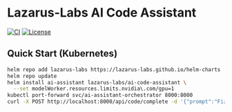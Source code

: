 # Lazarus-Labs AI Code Assistant

[![CI](https://img.shields.io/github/actions/workflow/status/Lazarus-Labs/ai-code-assistant/ci.yml?branch=main)]()
[![License](https://img.shields.io/github/license/Lazarus-Labs/ai-code-assistant)]()

## Quick Start (Kubernetes)

```bash
helm repo add lazarus-labs https://lazarus-labs.github.io/helm-charts
helm repo update
helm install ai-assistant lazarus-labs/ai-code-assistant \
  --set modelWorker.resources.limits.nvidia\.com/gpu=1
kubectl port-forward svc/ai-assistant-orchestrator 8000:8000
curl -X POST http://localhost:8000/api/code/complete -d '{"prompt":"FizzBuzz in Go"}'
```
